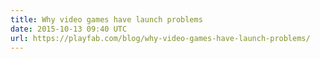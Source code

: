 ```yaml
---
title: Why video games have launch problems
date: 2015-10-13 09:40 UTC
url: https://playfab.com/blog/why-video-games-have-launch-problems/
---
```

